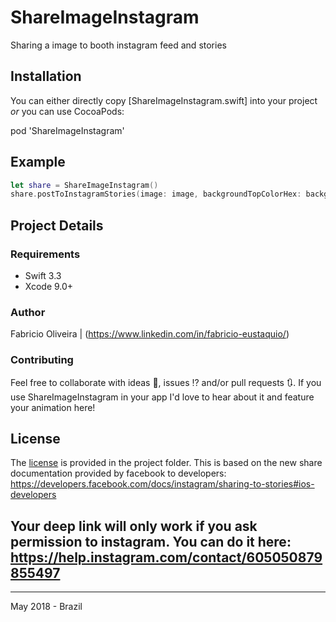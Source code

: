 # ShareImageInstagram
Sharing a image to booth instagram feed and stories

## Installation

You can either directly copy [ShareImageInstagram.swift] into your project *or* you can use CocoaPods:

pod 'ShareImageInstagram'

## Example

```swift
let share = ShareImageInstagram()
share.postToInstagramStories(image: image, backgroundTopColorHex: backgroundTopColor, backgroundBottomColorHex: backgroundBottomColor, deepLink: "https://www.[yourdeeplink].com")
```

## Project Details

### Requirements
* Swift 3.3
* Xcode 9.0+

### Author

Fabricio Oliveira | (https://www.linkedin.com/in/fabricio-eustaquio/)


### Contributing
Feel free to collaborate with ideas 💭, issues ⁉️ and/or pull requests 🔃.
If you use ShareImageInstagram in your app I'd love to hear about it and feature your animation here!


## License

The [license](https://github.com/Netwolf/ShareImageInstagram/blob/master/License) is provided in the project folder. 
This is based on the new share documentation provided by facebook to developers: https://developers.facebook.com/docs/instagram/sharing-to-stories#ios-developers

## Your deep link will only work if you ask permission to instagram. You can do it here: https://help.instagram.com/contact/605050879855497



------
May 2018 - Brazil
